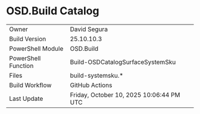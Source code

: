 ﻿# OSD.Build Catalog

| | |
|-|-|
| Owner | David Segura |
| Build Version | 25.10.10.3 |
| PowerShell Module | OSD.Build |
| PowerShell Function | Build-OSDCatalogSurfaceSystemSku |
| Files | build-systemsku.* |
| Build Workflow | GitHub Actions |
| Last Update | Friday, October 10, 2025 10:06:44 PM UTC |

